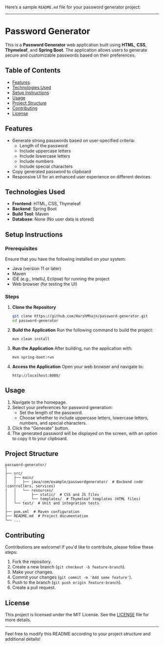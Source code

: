Here’s a sample `README.md` file for your password generator project:

---

# Password Generator

This is a **Password Generator** web application built using **HTML**, **CSS**, **Thymeleaf**, and **Spring Boot**. The application allows users to generate secure and customizable passwords based on their preferences.

## Table of Contents

- [Features](#features)
- [Technologies Used](#technologies-used)
- [Setup Instructions](#setup-instructions)
- [Usage](#usage)
- [Project Structure](#project-structure)
- [Contributing](#contributing)
- [License](#license)

## Features

- Generate strong passwords based on user-specified criteria:
  - Length of the password
  - Include uppercase letters
  - Include lowercase letters
  - Include numbers
  - Include special characters
- Copy generated password to clipboard
- Responsive UI for an enhanced user experience on different devices

## Technologies Used

- **Frontend**: HTML, CSS, Thymeleaf
- **Backend**: Spring Boot
- **Build Tool**: Maven
- **Database**: None (No user data is stored)

## Setup Instructions

### Prerequisites

Ensure that you have the following installed on your system:

- Java (version 11 or later)
- Maven
- IDE (e.g., IntelliJ, Eclipse) for running the project
- Web browser (for testing the UI)

### Steps

1. **Clone the Repository**
   ```bash
   git clone https://github.com/HarshMhajn/password-generator.git
   cd password-generator
   ```

2. **Build the Application**
   Run the following command to build the project:
   ```bash
   mvn clean install
   ```

3. **Run the Application**
   After building, run the application with:
   ```bash
   mvn spring-boot:run
   ```

4. **Access the Application**
   Open your web browser and navigate to:
   ```
   http://localhost:8080/
   ```

## Usage

1. Navigate to the homepage.
2. Select your preferences for password generation:
   - Set the length of the password.
   - Choose whether to include uppercase letters, lowercase letters, numbers, and special characters.
3. Click the "Generate" button.
4. The generated password will be displayed on the screen, with an option to copy it to your clipboard.

## Project Structure

```
password-generator/
│
├── src/
│   ├── main/
│   │   ├── java/com/example/passwordgenerator/  # Backend code (controllers, services)
│   │   └── resources/
│   │       ├── static/  # CSS and JS files
│   │       └── templates/  # Thymeleaf templates (HTML files)
│   └── test/  # Unit and integration tests
│
├── pom.xml  # Maven configuration
├── README.md  # Project documentation
└── ...
```

## Contributing

Contributions are welcome! If you'd like to contribute, please follow these steps:

1. Fork the repository.
2. Create a new branch (`git checkout -b feature-branch`).
3. Make your changes.
4. Commit your changes (`git commit -m 'Add some feature'`).
5. Push to the branch (`git push origin feature-branch`).
6. Create a pull request.

## License

This project is licensed under the MIT License. See the [LICENSE](LICENSE) file for more details.

---

Feel free to modify this README according to your project structure and additional details!
